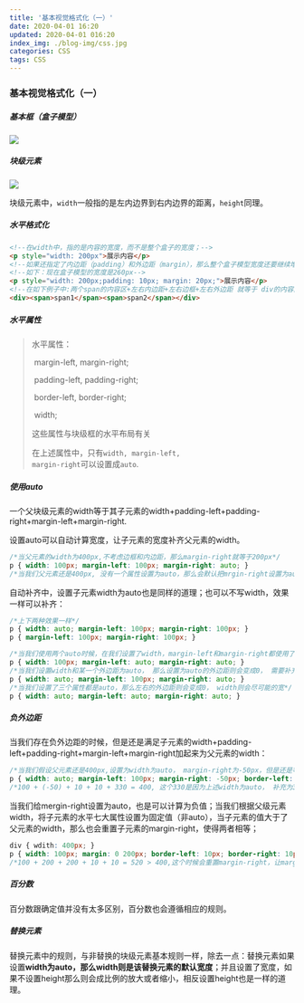 ```yaml
---
title: '基本视觉格式化（一）'
date: 2020-04-01 16:20
updated: 2020-04-01 016:20
index_img: ./blog-img/css.jpg
categories: CSS
tags: CSS
---
```


### 基本视觉格式化（一）

##### 基本框（盒子模型）

![](https://moki-blog.oss-cn-chengdu.aliyuncs.com/blogImg/boxImg.png)

##### 块级元素

![](https://moki-blog.oss-cn-chengdu.aliyuncs.com/blogImg/blockImg.png)

<p>块级元素中，<code>width</code>一般指的是左内边界到右内边界的距离，<code>height</code>同理。</p>

##### 水平格式化

```html
<!--在width中，指的是内容的宽度，而不是整个盒子的宽度；-->
<p style="width: 200px">展示内容</p>
<!--如果还指定了内边距（padding）和外边距（margin），那么整个盒子模型宽度还要继续增加-->
<!--如下：现在盒子模型的宽度是260px-->
<p style="width: 200px;padding: 10px; margin: 20px;">展示内容</p>
<!--在如下例子中:两个span的内容区+左右内边距+左右边框+左右外边距 就等于 div的内容区（content）的宽度-->
<div><span>span1</span><span>span2</span></div>
```

##### 水平属性

>水平属性：
>
>​	margin-left, margin-right;
>
>​	padding-left, padding-right;
>
>​	border-left, border-right;
>
>​	width;
>
>这些属性与块级框的水平布局有关
>
>在上述属性中，只有<code>width, margin-left, margin-right</code>可以设置成<code>auto</code>.	

##### 使用auto

<p>一个父块级元素的width等于其子元素的width+padding-left+padding-right+margin-left+margin-right.</p>

<p>设置auto可以自动计算宽度，让子元素的宽度补齐父元素的width。</p>

```css
/*当父元素的width为400px,不考虑边框和内边距，那么margin-right就等于200px*/
p { width: 100px; margin-left: 100px; margin-right: auto; }
/*当我们父元素还是400px, 没有一个属性设置为auto，那么会默认把mrgin-right设置为auto，由margin-right来填补宽度*/
```

<p>自动补齐中，设置子元素width为auto也是同样的道理；也可以不写width，效果一样可以补齐：</p>

```css
/*上下两种效果一样*/
p { width: auto; margin-left: 100px; margin-right: 100px; }
p { margin-left: 100px; margin-right: 100px; }

```

```css
/*当我们使用两个auto时候，在我们设置了width，margin-left和margin-right都使用了auto，那么将会让元素左右的外边距一样，则会让元素水平居中；*/
p { width: 100px; margin-left: auto; margin-right: auto; }
/*当我们设置width和某一个外边距为auto， 那么设置为auto的外边距则会变成0， 需要补充的部分由width补充*/
p { width: auto; margin-left: 100px; margin-right: auto; }
/*当我们设置了三个属性都是auto，那么左右的外边距则会变成0， width则会尽可能的宽*/
p { width: auto; margin-left: auto; margin-right: auto; }
```

##### 负外边距

<p>当我们存在负外边距的时候，但是还是满足子元素的width+padding-left+padding-right+margin-left+margin-right加起来为父元素的width：</p>

```css
/*当我们假设父元素还是400px,设置为width为auto， margin-right为-50px，但是还是等于父元素width400px*/
p { width: auto; margin-left: 100px; margin-right: -50px; border-left: 10px; border-right: 10px; }
/*100 + (-50) + 10 + 10 + 330 = 400, 这个330是因为上述width为auto， 补充为330*/
```

<p>当我们给mergin-right设置为auto，也是可以计算为负值；当我们根据父级元素width，将子元素的水平七大属性设置为固定值（非auto），当子元素的值大于了父元素的width，那么也会重置子元素的margin-right，使得两者相等；</p>

```css
div { wdith: 400px; }
p { width: 100px; margin: 0 200px; border-left: 10px; border-right: 10px; }
/*100 + 200 + 200 + 10 + 10 = 520 > 400,这个时候会重置margin-right，让margin-right变成-20px,这样才能重置跟父元素一样的*/
```

##### 百分数

<p>百分数跟确定值并没有太多区别，百分数也会遵循相应的规则。</p>

##### 替换元素

<p>替换元素中的规则，与非替换的块级元素基本规则一样，除去一点：替换元素如果设置<strong>width为auto，那么width则是该替换元素的默认宽度</strong>；并且设置了宽度，如果不设置height那么则会成比例的放大或者缩小，相反设置height也是一样的道理。</p>